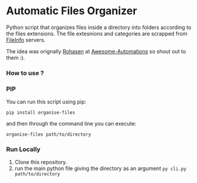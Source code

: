 # Automatic Files Organizer
Python script that organizes files inside a directory into folders according to the files extensions. The file extesnions and categories are scrapped from [FileInfo](https://fileinfo.com/filetypes/common) servers.

The idea was orignally [Rohasen](https://github.com/Roshaen) at [Awesome-Automations](https://github.com/Arsenic-ATG/Awesome-Automations/tree/master/Automations/messy-folder-cleaner) so shout out to them :).

### How to use ? <span class="emoji-outer emoji-sizer"><span class="emoji-inner" style="background: url(chrome-extension://immhpnclomdloikkpcefncmfgjbkojmh/emoji-data/sheet_apple_32.png);background-position:51.99764982373678% 4.054054054054054%;background-size:5418.75% 5418.75%" data-codepoints="1f4bb"></span></span>
### PIP
You can run this script using pip:
```
pip install organise-files
```
and then through the command line you can execute:
```
organise-files path/to/directory
```
### Run Locally
1. Clone this repository.
2. run the main python file giving the directory as an argument `py cli.py path/to/directory`


